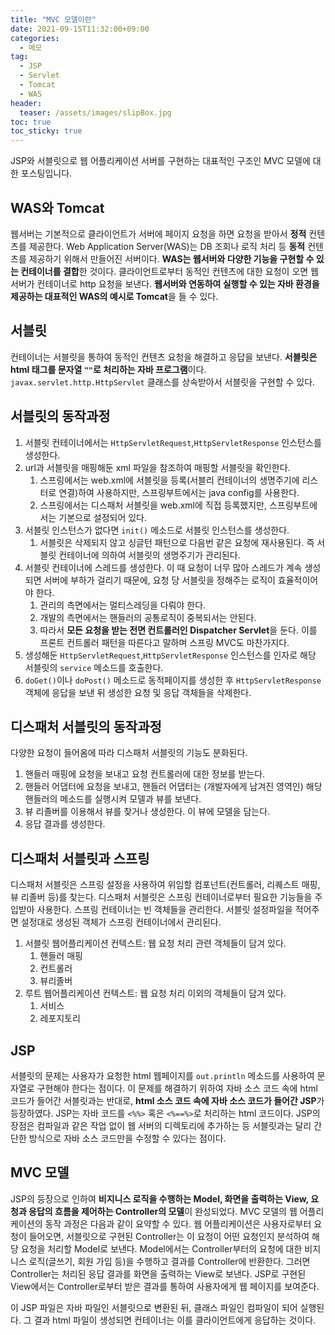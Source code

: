 ```yaml
---
title: "MVC 모델이란"
date: 2021-09-15T11:32:00+09:00
categories:
  - 메모
tag:
  - JSP
  - Servlet
  - Tomcat
  - WAS
header:
  teaser: /assets/images/slipBox.jpg
toc: true
toc_sticky: true
---
```


JSP와 서블릿으로 웹 어플리케이션 서버를 구현하는 대표적인 구조인 MVC 모델에 대한 포스팅입니다.

## WAS와 Tomcat

웹서버는 기본적으로 클라이언트가 서버에 페이지 요청을 하면 요청을 받아서 **정적** 컨텐츠를 제공한다. Web Application Server(WAS)는 DB 조회나 로직 처리 등 **동적** 컨텐츠를 제공하기 위해서 만들어진 서버이다. **WAS는 웹서버와 다양한 기능을 구현할 수 있는 컨테이너를 결합**한 것이다. 클라이언트로부터 동적인 컨텐츠에 대한 요청이 오면 웹서버가 컨테이너로 http 요청을 보낸다. **웹서버와 연동하여 실행할 수 있는 자바 환경을 제공하는 대표적인 WAS의 예시로 Tomcat**을 들 수 있다.

## 서블릿

컨테이너는 서블릿을 통하여 동적인 컨텐츠 요청을 해결하고 응답을 보낸다. **서블릿은 html 태그를 문자열 `""`로 처리하는 자바 프로그램**이다. `javax.servlet.http.HttpServlet` 클래스를 상속받아서 서블릿을 구현할 수 있다.

## 서블릿의 동작과정

1. 서블릿 컨테이너에서는 `HttpServletRequest`,`HttpServletResponse` 인스턴스를 생성한다.
2. url과 서블릿을 매핑해둔 xml 파일을 참조하여 매핑할 서블릿을 확인한다.
   1. 스프링에서는 web.xml에 서블릿을 등록(서블리 컨테이너의 생명주기에 리스터로 연결)하여 사용하지만, 스프링부트에서는 java config를 사용한다.
   2. 스프링에서는 디스패처 서블릿을 web.xml에 직접 등록했지만, 스프링부트에서는 기본으로 설정되어 있다.
3. 서블릿 인스턴스가 없다면 `init()` 메소드로 서블릿 인스턴스를 생성한다.
   1. 서블릿은 삭제되지 않고 싱글턴 패턴으로 다음번 같은 요청에 재사용된다. 즉 서블릿 컨테이너에 의하여 서블릿의 생명주기가 관리된다.
4. 서블릿 컨테이너에 스레드를 생성한다. 이 때 요청이 너무 많아 스레드가 계속 생성되면 서버에 부하가 걸리기 때문에, 요청 당 서블릿을 정해주는 로직이 효율적이어야 한다.
   1. 관리의 측면에서는 멀티스레딩을 다뤄야 한다.
   2. 개발의 측면에서는 핸들러의 공통로직이 중복되서는 안된다.
   3. 따라서 **모든 요청을 받는 전면 컨트롤러인 Dispatcher Servlet**을 둔다. 이를 프론트 컨트롤러 패턴을 따른다고 말하며 스프링 MVC도 마찬가지다.
5. 생성해둔 `HttpServletRequest`,`HttpServletResponse` 인스턴스를 인자로 해당 서블릿의 `service` 메소드를 호출한다.
6. `doGet()`이나 `doPost()` 메소드로 동적페이지를 생성한 후 `HttpServletResponse` 객체에 응답을 보낸 뒤 생성한 요청 및 응답 객체들을 삭제한다.

## 디스패처 서블릿의 동작과정

다양한 요청이 들어옴에 따라 디스패처 서블릿의 기능도 분화된다.

1. 핸들러 매핑에 요청을 보내고 요청 컨트롤러에 대한 정보를 받는다.
2. 핸들러 어댑터에 요청을 보내고, 핸들러 어댑터는 (개발자에게 남겨진 영역인) 해당 핸들러의 메소드를 실행시켜 모델과 뷰를 보낸다.
3. 뷰 리졸버를 이용해서 뷰를 찾거나 생성한다. 이 뷰에 모델을 담는다.
4. 응답 결과를 생성한다.

## 디스패처 서블릿과 스프링

디스패처 서블릿은 스프링 설정을 사용하여 위임할 컴포넌트(컨트롤러, 리퀘스트 매핑, 뷰 리졸버 등)를 찾는다. 디스패처 서블릿은 스프링 컨테이너로부터 필요한 기능들을 주입받아 사용한다. 스프링 컨테이너는 빈 객체들을 관리한다. 서블릿 설정파일을 적어주면 설정대로 생성된 객체가 스프링 컨테이너에서 관리된다.

1. 서블릿 웹어플리케이션 컨텍스트: 웹 요청 처리 관련 객체들이 담겨 있다.
   1. 핸들러 매핑
   2. 컨트롤러
   3. 뷰리졸버
2. 루트 웹어플리케이션 컨텍스트: 웹 요청 처리 이외의 객체들이 담겨 있다.
   1. 서비스
   2. 레포지토리

## JSP

서블릿의 문제는 사용자가 요청한 html 웹페이지를 `out.println` 메소드를 사용하여 문자열로 구현해야 한다는 점이다. 이 문제를 해결하기 위하여 자바 소스 코드 속에 html 코드가 들어간 서블릿과는 반대로, **html 소스 코드 속에 자바 소스 코드가 들어간 JSP**가 등장하였다. JSP는 자바 코드를 `<%%>` 혹은 `<%==%>`로 처리하는 html 코드이다. JSP의 장점은 컴파일과 같은 작업 없이 웹 서버의 디렉토리에 추가하는 등 서블릿과는 달리 간단한 방식으로 자바 소스 코드만을 수정할 수 있다는 점이다.

## MVC 모델

JSP의 등장으로 인하여 **비지니스 로직을 수행하는 Model, 화면을 출력하는 View, 요청과 응답의 흐름을 제어하는 Controller의 모델**이 완성되었다. MVC 모델의 웹 어플리케이션의 동작 과정은 다음과 같이 요약할 수 있다. 웹 어플리케이션은 사용자로부터 요청이 들어오면, 서블릿으로 구현된 Controller는 이 요청이 어떤 요청인지 분석하여 해당 요청을 처리할 Model로 보낸다. Model에서는 Controller부터의 요청에 대한 비지니스 로직(글쓰기, 회원 가입 등)을 수행하고 결과를 Controller에 반환한다. 그러면 Controller는 처리된 응답 결과를 화면을 출력하는 View로 보낸다. JSP로 구현된 View에서는 Controller로부터 받은 결과를 통하여 사용자에게 웹 페이지를 보여준다.

이 JSP 파일은 자바 파일인 서블릿으로 변환된 뒤, 클래스 파일인 컴파일이 되어 실행된다. 그 결과 html 파일이 생성되면 컨테이너는 이를 클라이언트에게 응답하는 것이다.
